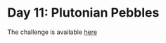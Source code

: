 # Day 11: Plutonian Pebbles

The challenge is available [here](https://adventofcode.com/2024/day/11)